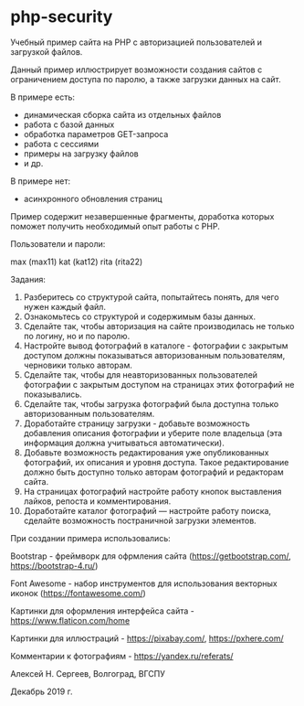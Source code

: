 # php-security

Учебный пример сайта на PHP с авторизацией пользователей и загрузкой файлов.

Данный пример иллюстрирует возможности создания сайтов с ограничением доступа по паролю, а также загрузки данных на сайт.

В примере есть:

- динамическая сборка сайта из отдельных файлов
- работа с базой данных
- обработка параметров GET-запроса
- работа с сессиями
- примеры на загрузку файлов
- и др.

В примере нет:

- асинхронного обновления страниц

Пример содержит незавершенные фрагменты, доработка которых поможет получить необходимый опыт работы с PHP.

Пользователи и пароли:

max (max11)
kat (kat12)
rita (rita22)

Задания:

1. Разберитесь со структурой сайта, попытайтесь понять, для чего нужен каждый файл.
2. Ознакомьтесь со структурой и содержимым базы данных.
3. Сделайте так, чтобы авторизация на сайте производилась не только по логину, но и по паролю.
4. Настройте вывод фотографий в каталоге - фотографии с закрытым доступом должны показываться 
   авторизованным пользователям, черновики только авторам.
5. Сделайте так, чтобы для неавторизованных пользователей фотографии с закрытым доступом на 
   страницах этих фотографий не показывались.
6. Сделайте так, чтобы загрузка фотографий была доступна только авторизованным пользователям.
7. Доработайте страницу загрузки - добавьте возможность добавления описания фотографии и уберите
   поле владельца (эта информация должна учитываться автоматически). 
8. Добавьте возможность редактирования уже опубликованных фотографий, их описания и уровня доступа.
   Такое редактирование должно быть доступно только авторам фотографий и редакторам сайта.
9. На страницах фотографий настройте работу кнопок выставления лайков, репоста и комментирования.
10. Доработайте каталог фотографий — настройте работу поиска, сделайте возможность постраничной загрузки элементов.


При создании примера использовались:

Bootstrap - фреймворк для офрмления сайта (https://getbootstrap.com/, https://bootstrap-4.ru/)

Font Awesome - набор инструментов для использования векторных иконок (https://fontawesome.com/)

Картинки для оформления интерфейса сайта - https://www.flaticon.com/home

Картинки для иллюстраций - https://pixabay.com/, https://pxhere.com/

Комментарии к фотографиям - https://yandex.ru/referats/


Алексей Н. Сергеев, Волгоград, ВГСПУ

Декабрь 2019 г.
